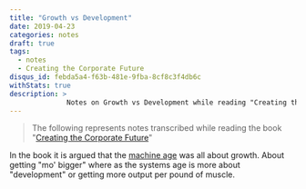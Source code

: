 ```yaml
---
title: "Growth vs Development"
date: 2019-04-23
categories: notes
draft: true
tags:
  - notes
  - Creating the Corporate Future
disqus_id: febda5a4-f63b-481e-9fba-8cf8c3f4db6c
withStats: true
description: >
              Notes on Growth vs Development while reading "Creating the Corporate Future"
---
```


> The following represents notes transcribed while reading the book "[Creating the Corporate Future](https://www.amazon.com/Creating-Corporate-Future-Plan-Planned/dp/0471090093)"

In the book it is argued that the [machine age](/posts/machine-age-system-age/) was all about growth. About getting "mo' bigger" where as the systems age is more about "development" or getting more output per pound of muscle.
